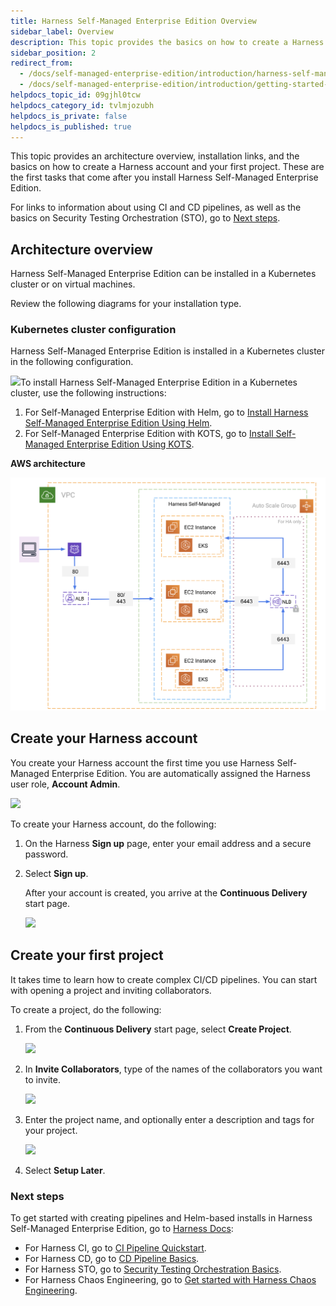 ```yaml
---
title: Harness Self-Managed Enterprise Edition Overview
sidebar_label: Overview
description: This topic provides the basics on how to create a Harness account and first project. These are the first tasks that come after installing the on-prem Harness Self-Managed Enterprise Edition.
sidebar_position: 2
redirect_from:
  - /docs/self-managed-enterprise-edition/introduction/harness-self-managed-enterprise-edition-overview
  - /docs/self-managed-enterprise-edition/introduction/getting-started-with-self-managed-enterprise-edition
helpdocs_topic_id: 09gjhl0tcw
helpdocs_category_id: tvlmjozubh
helpdocs_is_private: false
helpdocs_is_published: true
---
```


This topic provides an architecture overview, installation links, and the basics on how to create a Harness account and your first project. These are the first tasks that come after you install Harness Self-Managed Enterprise Edition.

For links to information about using CI and CD pipelines, as well as the basics on Security Testing Orchestration (STO), go to [Next steps](/docs/self-managed-enterprise-edition/introduction/getting-started-with-self-managed-enterprise-edition#next-steps).

## Architecture overview
Harness Self-Managed Enterprise Edition can be installed in a Kubernetes cluster or on virtual machines.

Review the following diagrams for your installation type.

### Kubernetes cluster configuration

Harness Self-Managed Enterprise Edition is installed in a Kubernetes cluster in the following configuration.

![](./static/harness-self-managed-enterprise-edition-overview-00.png)To install Harness Self-Managed Enterprise Edition in a Kubernetes cluster, use the following instructions:

1. For Self-Managed Enterprise Edition with Helm, go to [Install Harness Self-Managed Enterprise Edition Using Helm](../self-managed-helm-based-install/install-harness-self-managed-enterprise-edition-using-helm-ga.md).
2. For Self-Managed Enterprise Edition with KOTS, go to [Install Self-Managed Enterprise Edition Using KOTS](../deploy-with-kots/kubernetes-cluster-on-prem-kubernetes-cluster-setup.md).

**AWS architecture**

![](./static/aws_architecture_smpOverview.png)

## Create your Harness account

You create your Harness account the first time you use Harness Self-Managed Enterprise Edition. You are automatically assigned the Harness user role, **Account Admin**.

![](./static/getting-started-with-self-managed-enterprise-edition-01.png)

To create your Harness account, do the following:

1. On the Harness **Sign up** page, enter your email address and a secure password.

2. Select **Sign up**.

   After your account is created, you arrive at the **Continuous Delivery** start page.
   
   ![](./static/getting-started-with-self-managed-enterprise-edition-02.png)

## Create your first project

It takes time to learn how to create complex CI/CD pipelines. You can start with opening a project and inviting collaborators. 

To create a project, do the following:

1. From the **Continuous Delivery** start page, select **Create Project**.

   ![](./static/getting-started-with-self-managed-enterprise-edition-03.png)

2. In **Invite Collaborators**, type of the names of the collaborators you want to invite.

    ![](./static/getting-started-with-self-managed-enterprise-edition-04.png)

3. Enter the project name, and optionally enter a description and tags for your project.

   ![](./static/getting-started-with-self-managed-enterprise-edition-05.png)

4. Select **Setup Later**.

### Next steps

To get started with creating pipelines and Helm-based installs in Harness Self-Managed Enterprise Edition, go to [Harness Docs](https://docs.harness.io/):

* For Harness CI, go to [CI Pipeline Quickstart](../../continuous-integration/ci-quickstarts/ci-pipeline-quickstart.md).
* For Harness CD, go to [CD Pipeline Basics](../../continuous-delivery/get-started/cd-pipeline-basics.md).
* For Harness STO, go to [Security Testing Orchestration Basics](../../security-testing-orchestration/onboard-sto/security-testing-orchestration-basics.md).
* For Harness Chaos Engineering, go to [Get started with Harness Chaos Engineering](/docs/category/get-started-with-harness-chaos-engineering-ce).
